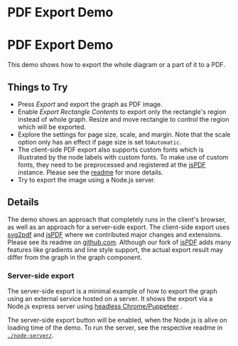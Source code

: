 <!--
 //////////////////////////////////////////////////////////////////////////////
 // @license
 // This file is part of yFiles for HTML 2.6.
 // Use is subject to license terms.
 //
 // Copyright (c) 2000-2023 by yWorks GmbH, Vor dem Kreuzberg 28,
 // 72070 Tuebingen, Germany. All rights reserved.
 //
 //////////////////////////////////////////////////////////////////////////////
-->
# PDF Export Demo

# PDF Export Demo

This demo shows how to export the whole diagram or a part of it to a PDF.

## Things to Try

- Press _Export_ and export the graph as PDF image.
- Enable _Export Rectangle Contents_ to export only the rectangle's region instead of whole graph. Resize and move rectangle to control the region which will be exported.
- Explore the settings for page size, scale, and margin. Note that the scale option only has an effect if page size is set to`Automatic`.
- The client-side PDF export also supports custom fonts which is illustrated by the node labels with custom fonts. To make use of custom fonts, they need to be preprocessed and registered at the [jsPDF](https://github.com/MrRio/jsPDF) instance. Please see the [readme](https://github.com/MrRio/jsPDF) for more details.
- Try to export the image using a Node.js server.

## Details

The demo shows an approach that completely runs in the client's browser, as well as an approach for a server-side export. The client-side export uses [svg2pdf](https://github.com/yWorks/svg2pdf.js) and [jsPDF](https://github.com/MrRio/jsPDF) where we contributed major changes and extensions. Please see its readme on [github.com](https://github.com/MrRio/jsPDF). Although our fork of [jsPDF](https://github.com/MrRio/jsPDF) adds many features like gradients and line style support, the actual export result may differ from the graph in the graph component.

### Server-side export

The server-side export is a minimal example of how to export the graph using an external service hosted on a server. It shows the export via a Node.js express server using [headless Chrome/Puppeteer](https://developers.google.com/web/tools/puppeteer/) .

The server-side export button will be enabled, when the Node.js is alive on loading time of the demo. To run the server, see the respective readme in [`./node-server/`](node-server/README.html).
